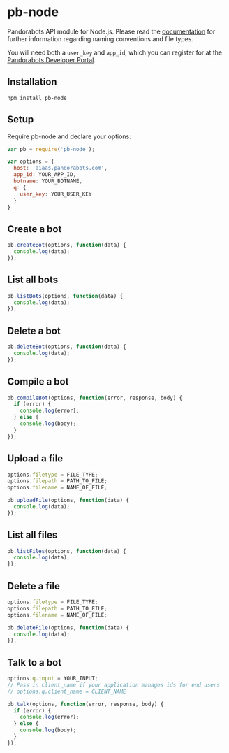 pb-node
=======

Pandorabots API module for Node.js. Please read the [documentation](http://developer.pandorabots.com/docs) for further information regarding naming conventions and file types.

You will need both a `user_key` and `app_id`, which you can register for at the [Pandorabots Developer Portal](http://developer.pandorabots.com).

Installation
------------

```
npm install pb-node
```

Setup
-----

Require pb-node and declare your options:

```javascript
var pb = require('pb-node');

var options = {
  host: 'aiaas.pandorabots.com',
  app_id: YOUR_APP_ID,
  botname: YOUR_BOTNAME,
  q: {
    user_key: YOUR_USER_KEY
  }
}
```

Create a bot
------------

```javascript
pb.createBot(options, function(data) {
  console.log(data);
});
```

List all bots
-------------

```javascript
pb.listBots(options, function(data) {
  console.log(data);
});
```

Delete a bot
------------

```javascript
pb.deleteBot(options, function(data) {
  console.log(data);
});
```

Compile a bot
-------------

```javascript
pb.compileBot(options, function(error, response, body) {
  if (error) {
    console.log(error);
  } else {
    console.log(body);
  }
});
```

Upload a file
-------------

```javascript
options.filetype = FILE_TYPE;
options.filepath = PATH_TO_FILE;
options.filename = NAME_OF_FILE;

pb.uploadFile(options, function(data) {
  console.log(data);
});
```

List all files
--------------

```javascript
pb.listFiles(options, function(data) {
  console.log(data);
});
```

Delete a file
-------------

```javascript
options.filetype = FILE_TYPE;
options.filepath = PATH_TO_FILE;
options.filename = NAME_OF_FILE;

pb.deleteFile(options, function(data) {
  console.log(data);
});
```

Talk to a bot
-------------

```javascript
options.q.input = YOUR_INPUT;
// Pass in client_name if your application manages ids for end users
// options.q.client_name = CLIENT_NAME

pb.talk(options, function(error, response, body) {
  if (error) {
    console.log(error);
  } else {
    console.log(body);
  }
});
```

